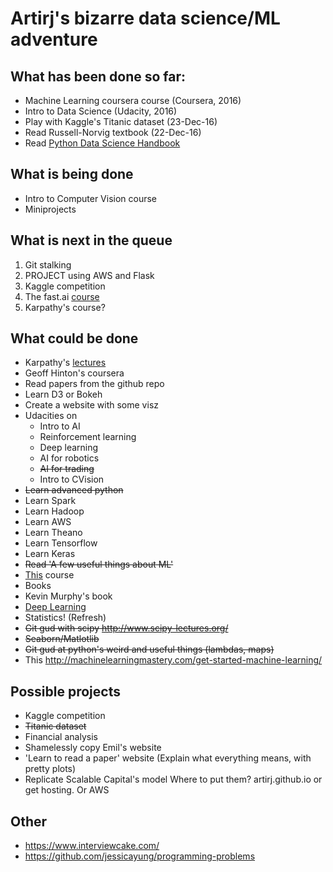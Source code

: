 # Artirj's bizarre data science/ML adventure
## What has been done so far:
* Machine Learning coursera course (Coursera, 2016)
* Intro to Data Science (Udacity, 2016)
* Play with Kaggle's Titanic dataset (23-Dec-16)
* Read Russell-Norvig textbook (22-Dec-16)
* Read [Python Data Science Handbook](https://github.com/jakevdp/PythonDataScienceHandbook) 

## What is being done

* Intro to Computer Vision course
* Miniprojects

## What is next in the queue
1. Git stalking
2. PROJECT using AWS and Flask
3. Kaggle competition
4. The fast.ai [course](http://course.fast.ai/)
5. Karpathy's course? 

## What could be done
* Karpathy's [lectures](http://cs231n.github.io/)
* Geoff Hinton's coursera
* Read papers from the github repo
* Learn D3 or Bokeh
* Create a website with some visz
* Udacities on
  * Intro to AI
  * Reinforcement learning
  * Deep learning
  * AI for robotics
  * ~~AI for trading~~
  * Intro to CVision
* ~~Learn advanced python~~
* Learn Spark
* Learn Hadoop
* Learn AWS
* Learn Theano
* Learn Tensorflow
* Learn Keras
* ~~Read 'A few useful things about ML'~~
* [This](http://cs109.github.io/2015/index.html) course
* Books
 * Kevin Murphy's book
 * [Deep Learning](http://www.deeplearningbook.org/)
* Statistics! (Refresh)
* ~~Git gud with scipy http://www.scipy-lectures.org/~~
* ~~Seaborn/Matlotlib~~
* ~~Git gud at python's weird and useful things (lambdas, maps)~~
* This http://machinelearningmastery.com/get-started-machine-learning/

## Possible projects
* Kaggle competition
 * ~~Titanic dataset~~
* Financial analysis
* Shamelessly copy Emil's website
* 'Learn to read a paper' website (Explain what everything means, with pretty plots)
* Replicate Scalable Capital's model
Where to put them? artirj.github.io or get hosting. Or AWS

## Other
* https://www.interviewcake.com/
* https://github.com/jessicayung/programming-problems

